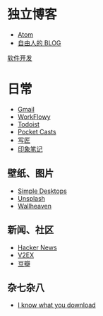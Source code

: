 <!-- TITLE: 书签 -->
<!-- SUBTITLE: 收集各种链接 -->

# 独立博客

* [Atom](https://fixatom.com)
* [自由人的 BLOG](https://ifttl.com)


[软件开发](/bookmarks/software-development)
# 日常
* [Gmail](https://mail.google.com/)
* [WorkFlowy](https://workflowy.com/)
* [Todoist](https://todoist.com)
* [Pocket Casts](https://play.pocketcasts.com)
* [写匠](http://www.aiwriter.cn)
* [印象笔记](https://app.yinxiang.com/)

## 壁纸、图片

* [Simple Desktops](http://simpledesktops.com/)
* [Unsplash](https://unsplash.com/)
* [Wallheaven](https://alpha.wallhaven.cc/)

## 新闻、社区

* [Hacker News](https://news.ycombinator.com/)
* [V2EX](https://www.v2ex.com/)
* [豆瓣](https://www.douban.com/)

## 杂七杂八

* [I know what you download](https://iknowwhatyoudownload.com/en/peer/)
